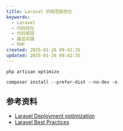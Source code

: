 ```yaml
---
title: Laravel 的规范和优化
keywords:
  - Laravel
  - 代码优化
  - 代码规范
  - 最佳实践
  - PHP
created: 2025-01-26 09:42:35
updated: 2025-01-26 09:42:35
---
```


```shell
php artisan optimize
```

```shell
composer install --prefer-dist --no-dev -o
```

## 参考资料

- [Laravel Deployment optimization](https://laravel.com/docs/11.x/deployment)
- [Laravel Best Practices](https://saasykit.com/blog/laravel-best-practices)
